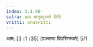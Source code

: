 ```yaml
---
index: 3.1.40
sutra: कृञ् चानुप्रयुज्यते लिटि
vritti: anuvritti
---
```


आम: [3।1।35] (पञ्चम्या विपरिणम्यते) 5/1 